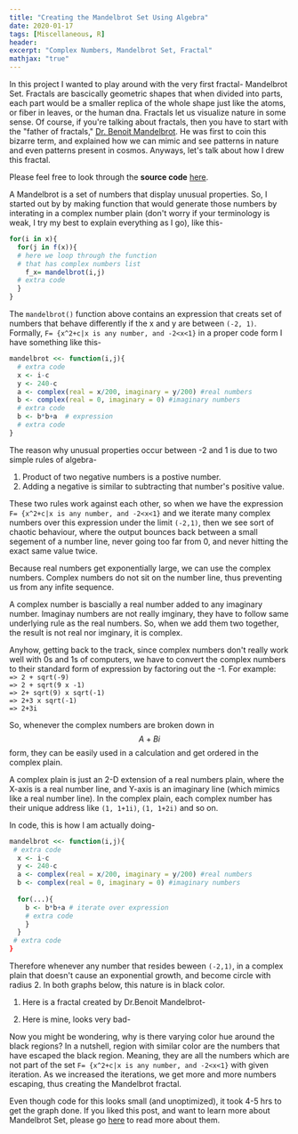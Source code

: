 ```yaml
---
title: "Creating the Mandelbrot Set Using Algebra"
date: 2020-01-17
tags: [Miscellaneous, R]
header:
excerpt: "Complex Numbers, Mandelbrot Set, Fractal"
mathjax: "true"
---
```

In this project I wanted to play around with the very first fractal- Mandelbrot Set. Fractals are bascically geometric shapes that when divided into parts, each part would be a smaller replica of the whole shape just like the atoms, or fiber in leaves, or the human dna. Fractals let us visualize nature in some sense. Of course, if you're talking about fractals, then you have to start with the "father of fractals," [Dr. Benoit Mandelbrot](https://en.wikipedia.org/wiki/Benoit_Mandelbrot#Developing_"fractal_geometry"_and_the_Mandelbrot_set). He was first to coin this bizarre term, and explained how we can mimic and see patterns in nature and even patterns present in cosmos. Anyways, let's talk about how I drew this fractal.

Please feel free to look through the **source code** [here](https://github.com/ToadHanks/Story_de_Hass_Avocados_en_2020).

A Mandelbrot is a set of numbers that display unusual properties. So, I started out by by making function that would generate those numbers by interating in a complex number plain (don't worry if your terminology is weak, I try my best to explain everything as I go), like this-

```r
for(i in x){ 
  for(j in f(x)){
  # here we loop through the function 
  # that has complex numbers list
    f_x= mandelbrot(i,j) 
  # extra code
  }
}
```
The `mandelbrot()` function above contains an expression that creats set of numbers that behave differently if the x and y are between `(-2, 1)`. Formally, `F= {x^2+c|x is any number, and -2<x<1}` in a proper code form I have something like this-

```r
mandelbrot <<- function(i,j){
  # extra code
  x <- i-c 
  y <- 240-c 
  a <- complex(real = x/200, imaginary = y/200) #real numbers
  b <- complex(real = 0, imaginary = 0) #imaginary numbers
  # extra code
  b <- b*b+a  # expression
  # extra code
}
```
The reason why unusual properties occur between -2 and 1 is due to two simple rules of algebra-    
1. Product of two negative numbers is a postive number.
2. Adding a negative is similar to subtracting that number's positive value.    
    
These two rules work against each other, so when we have the expression `F= {x^2+c|x is any number, and -2<x<1}` and we iterate many complex numbers over this expression under the limit `(-2,1)`, then we see sort of chaotic behaviour, where the output bounces back between a small segement of a number line, never going too far from 0, and never hitting the exact same value twice.    

Because real numbers get exponentially large, we can use the complex numbers. Complex numbers do not sit on the number line, thus preventing us from any infite sequence. 

A complex number is bascially a real number added to any imaginary number. Imaginay numbers are not really imginary, they have to follow same underlying rule as the real numbers. So, when we add them two together, the result is not real nor imginary, it is complex. 

Anyhow, getting back to the track, since complex numbers don't really work well with 0s and 1s of computers, we have to convert the complex numbers to their standard form of expression by factoring out the -1.
For example:    
`=> 2 + sqrt(-9)`   
`=> 2 + sqrt(9 x -1)`      
`=> 2+ sqrt(9) x sqrt(-1)`    
`=> 2+3 x sqrt(-1)`       
`=> 2+3i`      

So, whenever the complex numbers are broken down in $$A+Bi$$ form, they can be easily used in a calculation and get ordered in the complex plain.

A complex plain is just an 2-D extension of a real numbers plain, where the X-axis is a real number line, and Y-axis is an imaginary line (which mimics like a real number line). In the complex plain, each complex number has their unique address like `(1, 1+1i)`, `(1, 1+2i)` and so on.

In code, this is how I am actually doing-
```r
mandelbrot <<- function(i,j){
 # extra code
  x <- i-c 
  y <- 240-c 
  a <- complex(real = x/200, imaginary = y/200) #real numbers
  b <- complex(real = 0, imaginary = 0) #imaginary numbers
  
  for(...){
    b <- b*b+a # iterate over expression
    # extra code
    }
  }
 # extra code
}
```
Therefore whenever any number that resides beween `(-2,1)`, in a complex plain that doesn't cause an exponential growth, and become circle with radius 2. In both graphs below, this nature is in black color.  

1. Here is a fractal created by Dr.Benoit Mandelbrot-
   <img src="{{ site.url }}{{ site.baseurl }}/images/mandelbrot/original_fractal.jpg" alt="">

2. Here is mine, looks very bad-
   <img src="{{ site.url }}{{ site.baseurl }}/images/mandelbrot/mandelbrot_bad.png" alt="">

Now you might be wondering, why is there varying color hue around the black regions? In a nutshell, region with similar color are the numbers that have escaped the black region. Meaning, they are all the numbers which are not part of the set 
`F= {x^2+c|x is any number, and -2<x<1}` with given iteration. As we increased the iterations, we get more and more numbers escaping, thus creating the Mandelbrot fractal. 

Even though code for this looks small (and unoptimized), it took 4-5 hrs to get the graph done. If you liked this post, and want to learn more about Mandelbrot Set, please go [here](https://en.wikipedia.org/wiki/Mandelbrot_set) to read more about them.
